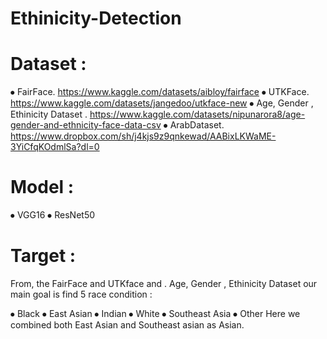 # Ethinicity-Detection


# Dataset : 

⦁	 FairFace.   https://www.kaggle.com/datasets/aibloy/fairface
⦁	 UTKFace.   https://www.kaggle.com/datasets/jangedoo/utkface-new
⦁	 Age, Gender , Ethinicity Dataset .    https://www.kaggle.com/datasets/nipunarora8/age-gender-and-ethnicity-face-data-csv
⦁	ArabDataset.  https://www.dropbox.com/sh/j4kjs9z9qnkewad/AABixLKWaME-3YiCfqKOdmlSa?dl=0



# Model : 
⦁	 VGG16
⦁	 ResNet50


# Target : 
From,  the FairFace and UTKface  and . Age, Gender , Ethinicity Dataset  our main goal is find 5 race condition :

⦁	Black
⦁	East Asian
⦁	Indian
⦁	White
⦁	Southeast Asia
⦁	Other
Here we combined both East Asian and Southeast asian as Asian.


